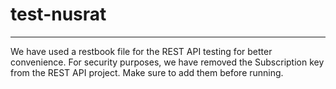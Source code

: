 # test-nusrat
----------------------

We have  used a restbook file for the REST API testing for better convenience.
For security purposes, we have removed the Subscription key from the REST API project. Make sure to add them before running.

